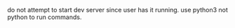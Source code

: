 <!------------------------------------------------------------------------------------
   Add Rules to this file or a short description and have Kiro refine them for you:   
-------------------------------------------------------------------------------------> 

do not attempt to start dev server since user has it running.
use python3 not python to run commands.
